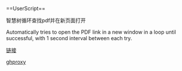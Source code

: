 ==UserScript==


智慧树循环查找pdf并在新页面打开


Automatically tries to open the PDF link in a new window in a loop until successful, with 1 second interval between each try.


[链接](https://raw.githubusercontent.com/CN-Lmoe/ZhiHuiShupdf/main/loop1.1.js)


[ghproxy](https://ghproxy.cn/raw.githubusercontent.com/CN-Lmoe/ZhiHuiShupdf/main/loop1.1.js)





